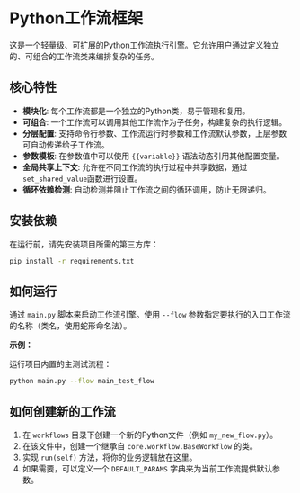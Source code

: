 # Python工作流框架

这是一个轻量级、可扩展的Python工作流执行引擎。它允许用户通过定义独立的、可组合的工作流类来编排复杂的任务。

## 核心特性

- **模块化**: 每个工作流都是一个独立的Python类，易于管理和复用。
- **可组合**: 一个工作流可以调用其他工作流作为子任务，构建复杂的执行逻辑。
- **分层配置**: 支持命令行参数、工作流运行时参数和工作流默认参数，上层参数可自动传递给子工作流。
- **参数模板**: 在参数值中可以使用 `{{variable}}` 语法动态引用其他配置变量。
- **全局共享上下文**: 允许在不同工作流的执行过程中共享数据，通过`set_shared_value`函数进行设置。
- **循环依赖检测**: 自动检测并阻止工作流之间的循环调用，防止无限递归。

## 安装依赖

在运行前，请先安装项目所需的第三方库：

```bash
pip install -r requirements.txt
```

## 如何运行

通过 `main.py` 脚本来启动工作流引擎。使用 `--flow` 参数指定要执行的入口工作流的名称（类名，使用蛇形命名法）。

**示例：**

运行项目内置的主测试流程：
```bash
python main.py --flow main_test_flow
```
## 如何创建新的工作流
1.  在 `workflows` 目录下创建一个新的Python文件（例如 `my_new_flow.py`）。
2.  在该文件中，创建一个继承自 `core.workflow.BaseWorkflow` 的类。
3.  实现 `run(self)` 方法，将你的业务逻辑放在这里。
4.  如果需要，可以定义一个 `DEFAULT_PARAMS` 字典来为当前工作流提供默认参数。